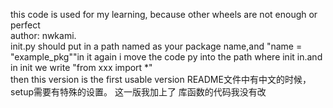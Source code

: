 this code is used for my learning, 
because other wheels are not enough or perfect  
author: nwkami.   
init.py should put in a path named as your package name,and "name = "example_pkg""in it
again i move the code py into the path where init in.and in init we write "from xxx import *"  
then this version is the first usable version
README文件中有中文的时候，setup需要有特殊的设置。
这一版我加上了
库函数的代码我没有改